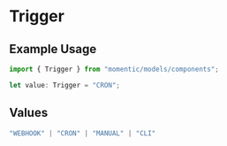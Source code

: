 # Trigger

## Example Usage

```typescript
import { Trigger } from "momentic/models/components";

let value: Trigger = "CRON";
```

## Values

```typescript
"WEBHOOK" | "CRON" | "MANUAL" | "CLI"
```